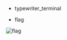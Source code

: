 - typewriter_terminal

- flag  

![flag](http://op0c7euw0.bkt.clouddn.com/D6FCC662-038B-4557-8A64-AF0DB6B3EEB5.png)
